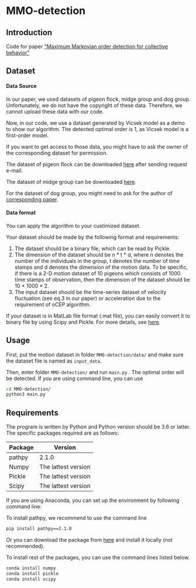 # MMO-detection
## Introduction

Code for paper ["Maximum Markovian order detection for collective behavior"](https://www.researchgate.net/profile/Duxin_Chen/publication/343471302_Maximum_Markovian_order_detection_for_collective_behavior/links/5f2d7e4ca6fdcccc43b2d261/Maximum-Markovian-order-detection-for-collective-behavior.pdf)

## Dataset

#### Data Source

In our paper, we used datasets of pigeon flock, midge group and dog group. Unfortunately, we do not have the copyright of these data. Therefore, we cannot upload these data with our code.

Now, in our code, we use a dataset generated by Vicsek model as a demo to show our algorithm. The detected optimal order is 1, as Vicsek model is a first-order model.

If you want to get access to those data, you might have to ask the owner of the corresponding dataset for permission.

The dataset of pigeon flock can be downloaded [here](http://hal.elte.hu/pigeonflocks/data.html) after sending request e-mail.

The dataset of midge group can be downloaded [here](https://figshare.com/articles/Trajectories_from_Laboratory_Insect_Swarms/7336193).

For the dataset of dog group, you might need to ask for the author of [corresponding paper](https://journals.plos.org/ploscompbiol/article?id=10.1371/journal.pcbi.1003446).

#### Data format

You can apply the algorithm to your custimized dataset.

Your dataset should be made by the following format and requirements:

1. The dataset should be a binary file, which can be read by Pickle.
2. The dimension of the dataset should be n * t * d, where n denotes the number of the individuals in the group, t denotes the number of time stamps and d denotes the dimension of the motion data. To be specific, if there is a 2-D motion dataset of 10 pigeons which consists of 1000 time stamps of observation, then the dimension of the dataset should be 10 * 1000 * 2.
3. The input dataset should be the time-series dataset of velocity fluctuation (see eq.3 in our paper) or acceleration due to the requirement of oCEP algorithm.

If your dataset is in MatLab file format (.mat file), you can easily convert it to binary file by using Scipy and Pickle. For more details, see [here](https://stackoverflow.com/questions/874461/read-mat-files-in-python).

## Usage

First, put the motion dataset in folder ``MMO-detection/data/`` and make sure the dataset file is named as ``input_data``.

Then, enter folder ``MMO-detection/`` and run ``main.py`` . The optimal order will be detected. If you are using command line, you can use

```bash
cd MMO-detection/
python3 main.py
```

## Requirements

The program is written by Python and Python version should be 3.6 or latter. The specific packages required are as follows:

| Package | Version             |
| ------- | ------------------- |
| pathpy  | 2.1.0               |
| Numpy   | The lattest version |
| Pickle  | The lattest version |
| Scipy   | The lattest version |

If you are using Anaconda, you can set up the environment by following command line:

To install pathpy, we recommend to use the command line

```bash
pip install pathpy==2.1.0
```

Or you can download the package from [here](https://pypi.org/simple/pathpy/) and install it locally (not recommended).

To install rest of the packages, you can use the command lines listed below.

```bash
conda install numpy
conda install pickle
conda install scipy
```

